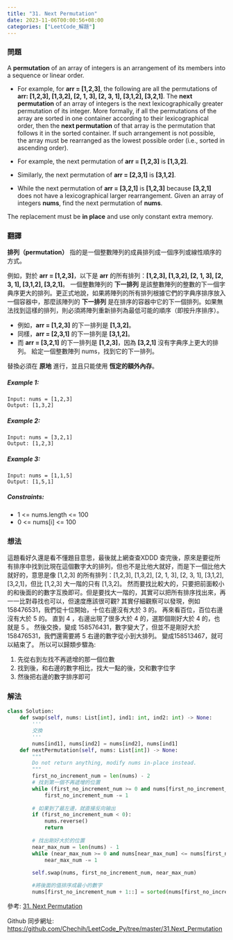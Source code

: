 ```yaml
---
title: "31. Next Permutation"
date: 2023-11-06T00:00:56+08:00
categories: ["LeetCode_解題"]
---
```

### 問題
A **permutation** of an array of integers is an arrangement of its members into a sequence or linear order.

- For example, for **arr = [1,2,3]**, the following are all the permutations of **arr: [1,2,3], [1,3,2], [2, 1, 3], [2, 3, 1], [3,1,2], [3,2,1]**.
The **next permutation** of an array of integers is the next lexicographically greater permutation of its integer. More formally, if all the permutations of the array are sorted in one container according to their lexicographical order, then the **next permutation** of that array is the permutation that follows it in the sorted container. If such arrangement is not possible, the array must be rearranged as the lowest possible order (i.e., sorted in ascending order).

- For example, the next permutation of **arr = [1,2,3]** is **[1,3,2]**.
- Similarly, the next permutation of **arr = [2,3,1]** is **[3,1,2]**.
- While the next permutation of **arr = [3,2,1]** is **[1,2,3]** because **[3,2,1]** does not have a lexicographical larger rearrangement.
Given an array of integers **nums**, find the next permutation of **nums**.

The replacement must be **in place** and use only constant extra memory.

### 翻譯
**排列（permutation）** 指的是一個整數陣列的成員排列成一個序列或線性順序的方式。

例如，對於 **arr = [1,2,3]**，以下是 **arr** 的所有排列：**[1,2,3], [1,3,2], [2, 1, 3], [2, 3, 1], [3,1,2], [3,2,1]**。
一個整數陣列的 **下一排列** 是該整數陣列的整數的下一個字典序更大的排列。更正式地說，如果將陣列的所有排列根據它們的字典序排序放入一個容器中，那麼該陣列的 **下一排列** 是在排序的容器中它的下一個排列。如果無法找到這樣的排列，則必須將陣列重新排列為最低可能的順序（即按升序排序）。

- 例如，**arr = [1,2,3]** 的下一排列是 **[1,3,2]**。
- 同樣，**arr = [2,3,1]** 的下一排列是 **[3,1,2]**。
- 而 **arr = [3,2,1]** 的下一排列是 **[1,2,3]**，因為 **[3,2,1]** 沒有字典序上更大的排列。
給定一個整數陣列 nums，找到它的下一排列。

替換必須在 **原地** 進行，並且只能使用 **恆定的額外內存**。

##### Example 1:
    Input: nums = [1,2,3]
    Output: [1,3,2]
##### Example 2:
    Input: nums = [3,2,1]
    Output: [1,2,3]
##### Example 3:
    Input: nums = [1,1,5]
    Output: [1,5,1]

##### Constraints:
- 1 <= nums.length <= 100
- 0 <= nums[i] <= 100

### 想法
這題看好久還是看不懂題目意思，最後就上網查查XDDD
查完後，原來是要從所有排序中找到比現在這個數字大的排列，但也不是比他大就好，而是下一個比他大就好的，意思是像 [1,2,3] 的所有排列：[1,2,3], [1,3,2], [2, 1, 3], [2, 3, 1], [3,1,2], [3,2,1]，但比 [1,2,3] 大一階的只有 [1,3,2]。
然而要找比較大的，只要把前面較小的和後面的的數字互換即可。但是要找大一階的，其實可以把所有排序找出來，再一一比對尋找也可以，但速度應該很可觀?
其實仔細觀察可以發現，例如 158476531，我們從十位開始，十位右邊沒有大於 3 的。 再來看百位，百位右邊沒有大於 5 的。 直到 4 ，右邊出現了很多大於 4 的，選那個剛好大於 4 的，也就是 5 。 然後交換，變成 158576431，數字變大了，但並不是剛好大於 158476531，我們還需要將 5 右邊的數字從小到大排列。 變成158513467，就可以結束了。
所以可以歸類步驟為:
1. 先從右到左找不再遞增的那一個位數
2. 找到後，和右邊的數字相比，找大一點的後，交和數字位字
3. 然後把右邊的數字排序即可
### 解法
```python
class Solution:
    def swap(self, nums: List[int], ind1: int, ind2: int) -> None:
        '''
        交換
        '''
        nums[ind1], nums[ind2] = nums[ind2], nums[ind1]
    def nextPermutation(self, nums: List[int]) -> None:
        """
        Do not return anything, modify nums in-place instead.
        """
        first_no_increment_num = len(nums) - 2
        # 找到第一個不再遞增的位置
        while (first_no_increment_num >= 0 and nums[first_no_increment_num + 1] <= nums[first_no_increment_num]):
            first_no_increment_num -= 1
        
        # 如果到了最左邊，就直接反向输出
        if (first_no_increment_num < 0):
            nums.reverse()
            return
        
        # 找出剛好大於的位置
        near_max_num = len(nums) - 1
        while (near_max_num >= 0 and nums[near_max_num] <= nums[first_no_increment_num]):
            near_max_num -= 1
        
        self.swap(nums, first_no_increment_num, near_max_num)

        #將後面的值排序成最小的數字
        nums[first_no_increment_num + 1::] = sorted(nums[first_no_increment_num + 1::])
```

參考:
[31. Next Permutation](https://leetcode.wang/leetCode-31-Next-Permutation.html)

Github 同步網址:  
https://github.com/Chechih/LeetCode_Py/tree/master/31.Next_Permutation